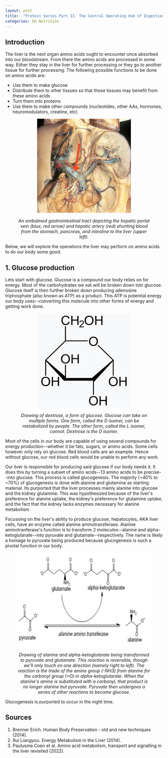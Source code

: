 ```yaml
---
layout: post
title:  "Protein Series Part II: The Central Operating Hub of Digestion - the Liver"
categories: On Nutrition
---
```

## Introduction

The liver is the next organ amino acids ought to encounter once absorbed into our bloodstream. From there the amino acids are processed in some way. Either they stay in the liver for further processing or they go to another tissue for further processing. The following possible functions to be done on amino acids are:

- Use them to make glucose<br>
- Distribute them to other tissues so that those tissues may benefit from these amino acids<br>
- Turn them into proteins<br>
- Use them to make other compounds (nucleotides, other AAs, hormones, neuromodulators, creatine, etc)<br>

<figure align="center">
<p align="center">
<img src="/hepatic_portal_vein.jpeg" alt="hepatic portal vein" style="height: 300px; width: 300px;"/>
</p>
<figcaption>
<i>An embalmed gastrointestinal tract depicting the hepatic portal vein (blue, red arrow) and hepatic artery (red) shunting blood from the stomach, pancreas, and intestine to the liver (upper left). </i>
</figcaption>
</figure>

Below, we will explore the operations the liver may perform on amino acids to do our body some good.

## 1. Glucose production

Lets start with glucose. Glucose is a compound our body relies on for energy. Most of the carbohydrates we eat will be broken down into glucose. Glucose itself is then further broken down producing adenosine triphosphate (also known as ATP) as a product. This ATP is potential energy our body uses--converting this molecule into other forms of energy and getting work done. 

<figure align="center">
<p align="center">
<img src="/dextrose.png" alt="dextrose" style="height: 300px; width: 300px;"/>
</p>
<figcaption>
<i>Drawing of dextrose, a form of glucose. Glucose can take on multiple forms. One form, called the D isomer, can be metabolized by people. The other form, called the L isomer, cannot. Dextrose is the D isomer. </i>
</figcaption>
</figure>

Most of the cells in our body are capable of using several compounds for energy production--whether it be fats, sugars, or amino acids. Some cells however only rely on glucose. Red blood cells are an example. Hence without glucose, our red blood cells would be unable to perform any work. 

Our liver is responsible for producing said glucose if our body needs it. It does this by turning a subset of amino acids--13 amino acids to be precise--into glucose. This process is called glucogenesis. The majority (~40% to ~70%) of glucogenesis is done with alanine and glutamine as starting material. Its purported that the liver processes mainly alanine into glucose and the kidney glutamine. This was hypothesized because of the liver's preference for alanine uptake, the kidney's preference for glutamine uptake, and the fact that the kidney lacks enzymes necessary for alanine metabolism.

Focussing on the liver's ability to produce glucose, hepatocytes, AKA liver cells, have an enzyme called alanine aminotransferase. Alanine aminotranferase's function is to transform 2 molecules--alanine and alpha-ketoglutarate--into pyruvate and glutamate--respectively. The name is likely a homage to pyruvate being produced because glucogenesis is such a pivotal function in our body.

<figure align="center">
<p align="center">
<img src="/alanine_aminotransferase.png" alt="dextrose" style="height: 300px; width: 550px;"/>
</p>
<figcaption>
<i>Drawing of alanine and alpha-ketoglutarate being transformed to pyruvate and glutamate. This reaction is reversible, though we'll only touch on one direction (namely right to left). The reaction is the trade of the amine group (-NH3) from alanine for the carbonyl group (=O) in alpha-ketoglutarate. When the alanine's amine is substituted with a carbonyl, that product is no longer alanine but pyruvate. Pyruvate then undergoes a series of other reactions to become glucose. </i>
</figcaption>
</figure>

Glucogenesis is purported to occur in the night time.



## Sources
1. Brenner Erich. Human Body Preservation - old and new techniques (2014).
2. Rui Liangyou. Energy Metabolism in the Liver (2014).
3. Paulusma Coen et al. Amino acid metabolism, transport and signalling in the liver revisited (2022).



